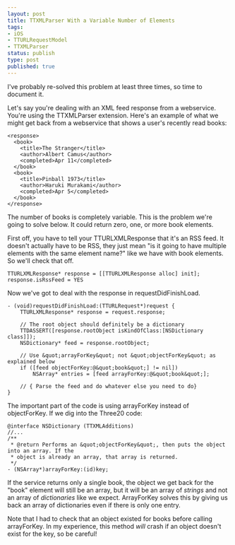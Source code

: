 ```yaml
--- 
layout: post
title: TTXMLParser With a Variable Number of Elements
tags: 
- iOS
- TTURLRequestModel
- TTXMLParser
status: publish
type: post
published: true
---
```

I've probably re-solved this problem at least three times, so time to document it.

Let's say you're dealing with an XML feed response from a webservice. You're using the TTXMLParser extension. Here's an example of what we might get back from a webservice that shows a user's recently read books:

```
<response>
  <book>
    <title>The Stranger</title>
    <author>Albert Camus</author>
    <completed>Apr 11</completed>
  </book>
  <book>
    <title>Pinball 1973</title>
    <author>Haruki Murakami</author>
    <completed>Apr 5</completed>
  </book>
</response>
```

The number of books is completely variable. This is the problem we're going to solve below. It could return zero, one, or more book elements.

First off, you have to tell your TTURLXMLResponse that it's an RSS feed. It doesn't actually have to be RSS, they just mean "is it going to have multiple elements with the same element name?" like we have with book elements. So we'll check that off.

```
TTURLXMLResponse* response = [[TTURLXMLResponse alloc] init];
response.isRssFeed = YES
```

Now we've got to deal with the response in requestDidFinishLoad.

```
- (void)requestDidFinishLoad:(TTURLRequest*)request {
	TTURLXMLResponse* response = request.response;

	// The root object should definitely be a dictionary
	TTDASSERT([response.rootObject isKindOfClass:[NSDictionary class]]);
	NSDictionary* feed = response.rootObject;
	
	// Use &quot;arrayForKey&quot; not &quot;objectForKey&quot; as explained below
	if ([feed objectForKey:@&quot;book&quot;] != nil])
		NSArray* entries = [feed arrayForKey:@&quot;book&quot;];

	// { Parse the feed and do whatever else you need to do}
}
```

The important part of the code is using arrayForKey instead of objectForKey. If we dig into the Three20 code:

```
@interface NSDictionary (TTXMLAdditions)
//...
/**
 * @return Performs an &quot;objectForKey&quot;, then puts the object into an array. If the
 * object is already an array, that array is returned.
 */
- (NSArray*)arrayForKey:(id)key;
```

If the service returns only a single book, the object we get back for the "book" element will still be an array, but it will be an array of <i>strings</i> and not an array of <i>dictionaries</i> like we expect. ArrayForKey solves this by giving us back an array of dictionaries even if there is only one entry.

Note that I had to check that an object existed for books before calling arrayForKey. In my experience, this method <i>will</i> crash if an object doesn't exist for the key, so be careful!

